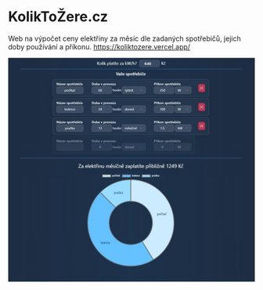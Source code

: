 # KolikToŽere.cz

Web na výpočet ceny elektřiny za měsíc dle zadaných spotřebičů, jejich doby používání a příkonu.
https://koliktozere.vercel.app/

![Screenshot](screenshot.jpg)
